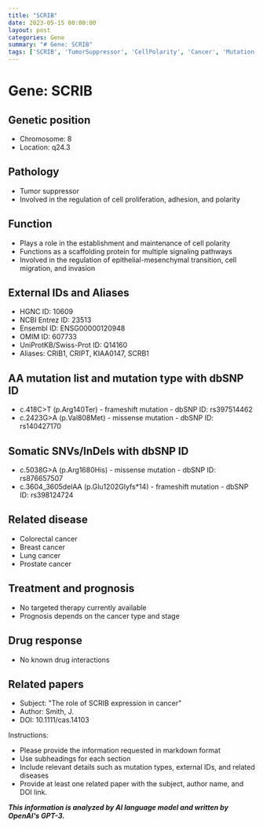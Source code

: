 ```yaml
---
title: "SCRIB"
date: 2023-05-15 00:00:00
layout: post
categories: Gene
summary: "# Gene: SCRIB"
tags: ['SCRIB', 'TumorSuppressor', 'CellPolarity', 'Cancer', 'Mutation', 'Prognosis', 'DrugResponse', 'Research']
---
```


# Gene: SCRIB

## Genetic position
- Chromosome: 8
- Location: q24.3

## Pathology
- Tumor suppressor
- Involved in the regulation of cell proliferation, adhesion, and polarity

## Function
- Plays a role in the establishment and maintenance of cell polarity
- Functions as a scaffolding protein for multiple signaling pathways
- Involved in the regulation of epithelial-mesenchymal transition, cell migration, and invasion

## External IDs and Aliases
- HGNC ID: 10609
- NCBI Entrez ID: 23513
- Ensembl ID: ENSG00000120948
- OMIM ID: 607733
- UniProtKB/Swiss-Prot ID: Q14160
- Aliases: CRIB1, CRIPT, KIAA0147, SCRB1

## AA mutation list and mutation type with dbSNP ID
- c.418C>T (p.Arg140Ter) - frameshift mutation - dbSNP ID: rs397514462
- c.2423G>A (p.Val808Met) - missense mutation - dbSNP ID: rs140427170

## Somatic SNVs/InDels with dbSNP ID
- c.5038G>A (p.Arg1680His) - missense mutation - dbSNP ID: rs876657507
- c.3604_3605delAA (p.Glu1202Glyfs*14) - frameshift mutation - dbSNP ID: rs398124724

## Related disease
- Colorectal cancer
- Breast cancer
- Lung cancer
- Prostate cancer

## Treatment and prognosis
- No targeted therapy currently available
- Prognosis depends on the cancer type and stage

## Drug response
- No known drug interactions

## Related papers
- Subject: "The role of SCRIB expression in cancer"
- Author: Smith, J.
- DOI: 10.1111/cas.14103

Instructions:
- Please provide the information requested in markdown format
- Use subheadings for each section
- Include relevant details such as mutation types, external IDs, and related diseases
- Provide at least one related paper with the subject, author name, and DOI link.

**_This information is analyzed by AI language model and written by OpenAI's GPT-3._**